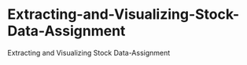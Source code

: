 # Extracting-and-Visualizing-Stock-Data-Assignment
Extracting and Visualizing Stock Data-Assignment
